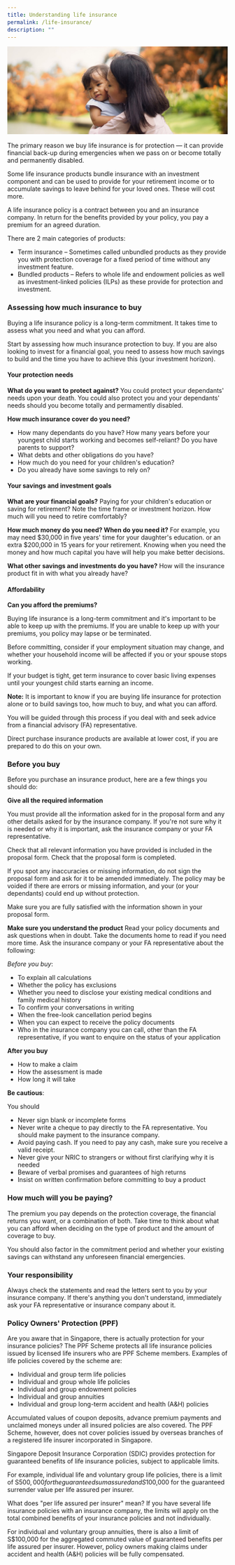 ```yaml
---
title: Understanding life insurance
permalink: /life-insurance/
description: ""
---
```

![](/images/Are%20You%20Planning%20Your%20Finances/insurance-basics.jfif)

The primary reason we buy life insurance is for protection — it can provide financial back-up during emergencies when we pass on or become totally and permanently disabled.

Some life insurance products bundle insurance with an investment component and can be used to provide for your retirement income or to accumulate savings to leave behind for your loved ones. These will cost more.

A life insurance policy is a contract between you and an insurance company. In return for the benefits provided by your policy, you pay a premium for an agreed duration.

There are 2 main categories of products:

* Term insurance – Sometimes called unbundled products as they provide you with protection coverage for a fixed period of time without any investment feature.
* Bundled products – Refers to whole life and endowment policies as well as investment-linked policies (ILPs) as these provide for protection and investment.

### Assessing how much insurance to buy
Buying a life insurance policy is a long-term commitment. It takes time to assess what you need and what you can afford.

Start by assessing how much insurance protection to buy. If you are also looking to invest for a financial goal, you need to assess how much savings to build and the time you have to achieve this (your investment horizon).

#### Your protection needs
**What do you want to protect against?** You could protect your dependants' needs upon your death. You could also protect you and your dependants' needs should you become totally and permamently disabled. 

**How much insurance cover do you need?**
* How many dependants do you have? How many years before your youngest child starts working and becomes self-reliant? Do you have parents to support?
* What debts and other obligations do you have?
* How much do you need for your children's education?
* Do you already have some savings to rely on?

#### Your savings and investment goals
**What are your financial goals?** Paying for your children's education or saving for retirement? Note the time frame or investment horizon. How much will you need to retire comfortably?

**How much money do you need? When do you need it?** For example, you may need $30,000 in five years' time for your daughter's education. or an extra $200,000 in 15 years for your retirement. Knowing when you need the money and how much capital you have will help you make better decisions. 

**What other savings and investments do you have?** 
How will the insurance product fit in with what you already have?

#### Affordability
**Can you afford the premiums?**

Buying life insurance is a long-term commitment and it's important to be able to keep up with the premiums. If you are unable to keep up with your premiums, you policy may lapse or be terminated. 

Before committing, consider if your employment situation may change, and whether your household income will be affected if you or your spouse stops working. 

If your budget is tight, get term insurance to cover basic living expenses until your youngest child starts earning an income. 

**Note:**
It is important to know if you are buying life insurance for protection alone or to build savings too, how much to buy, and what you can afford. 

You will be guided through this process if you deal with and seek advice from a financial advisory (FA) representative. 

Direct purchase insurance products are available at lower cost, if you are prepared to do this on your own.

### Before you buy
Before you purchase an insurance product, here are a few things you should do:

**Give all the required information**

You must provide all the information asked for in the proposal form and any other details asked for by the insurance company. If you're not sure why it is needed or why it is important, ask the insurance company or your FA representative. 

Check that all relevant information you have provided is included in the proposal form. 
Check that the proposal form is completed. 

If you spot any inaccuracies or missing information, do not sign the proposal form and ask for it to be amended immediately. The policy may be voided if there are errors or missing information, and your (or your dependants) could end up without protection. 

Make sure you are fully satisfied with the information shown in your proposal form. 

**Make sure you understand the product**
Read your policy documents and ask questions when in doubt. Take the documents home to read if you need more time. Ask the insurance company or your FA representative about the following:

*Before you buy*:
* To explain all calculations
* Whether the policy has exclusions
* Whether you need to disclose your existing medical conditions and family medical history
* To confirm your conversations in writing
* When the free-look cancellation period begins
* When you can expect to receive the policy documents
* Who in the insurance company you can call, other than the FA representative, if you want to enquire on the status of your application

**After you buy**
* How to make a claim
* How the assessment is made
* How long it will take


**Be cautious**:

You should 
* Never sign blank or incomplete forms
* Never write a cheque to pay directly to the FA representative. You should make payment to the insurance company.
* Avoid paying cash. If you need to pay any cash, make sure you receive a valid receipt.
* Never give your NRIC to strangers or without first clarifying why it is needed
* Beware of verbal promises and guarantees of high returns
* Insist on written confirmation before committing to buy a product

### How much will you be paying?
The premium you pay depends on the protection coverage, the financial returns you want, or a combination of both. Take time to think about what you can afford when deciding on the type of product and the amount of coverage to buy.

You should also factor in the commitment period and whether your existing savings can withstand any unforeseen financial emergencies.

### Your responsibility
Always check the statements and read the letters sent to you by your insurance company. If there's anything you don't understand, immediately ask your FA representative or insurance company about it.

### Policy Owners' Protection (PPF)
Are you aware that in Singapore, there is actually protection for your insurance policies? The PPF Scheme protects all life insurance policies issued by licensed life insurers who are PPF Scheme members. Examples of life policies covered by the scheme are:

* Individual and group term life policies
* Individual and group whole life policies
* Individual and group endowment policies
* Individual and group annuities
* Individual and group long-term accident and health (A&H) policies

Accumulated values of coupon deposits, advance premium payments and unclaimed moneys under all insured policies are also covered. The PPF Scheme, however, does not cover policies issued by overseas branches of a registered life insurer incorporated in Singapore. 

Singapore Deposit Insurance Corporation (SDIC) provides protection for guaranteed benefits of life insurance policies, subject to applicable limits.

For example, individual life and voluntary group life policies, there is a limit of S$500,000 for the guaranteed sum assured and S$100,000 for the guaranteed surrender value per life assured per insurer. 

What does "per life assured per insurer" mean? If you have several life insurance policies with an insurance company, the limits will apply on the total combined benefits of your insurance policies and not individually.

For individual and voluntary group annuities, there is also a limit of S$100,000 for the aggregated commuted value of guaranteed benefits per life assured per insurer. However, policy owners making claims under accident and health (A&H) policies will be fully compensated.